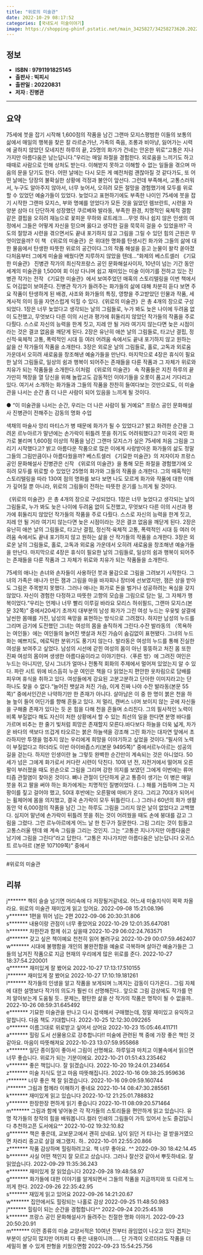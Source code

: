 ```yaml
---
title: "위로의 미술관"
date: 2022-10-29 08:17:52
categories: [국내도서 미술이야기]
image: https://shopping-phinf.pstatic.net/main_3425827/34258273620.20221019145004.jpg
---
```


## **정보**

- **ISBN : 9791191825145**
- **출판사 : 빅피시**
- **출판일 : 20220831**
- **저자 : 진병관**

------



## **요약**

75세에 붓을 잡기 시작해 1,600점의 작품을 남긴 그랜마 모지스평범한 이들의 보통의 삶에서 매일의 행복을 찾은 칼 라르손가난, 가족의 죽음, 조롱과 비아냥, 잃어가는 시력에 굴하지 않았던 모네지친 하루의 끝, 25명의 화가가 건네는 안온한 위로“고통은 지나가지만 아름다움은 남는답니다.”우리는 매일 좌절을 경험한다. 외로움을 느끼기도 하고 때때로 사람으로 인해 상처도 받는다. 이해받지 못하고 이해할 수 없는 일들을 겪으며 마음의 문을 닫기도 한다. 어떤 날에는 다시 모든 게 예전처럼 괜찮아질 것 같다가도, 또 어떤 날에는 당장의 불확실한 상황에 걱정과 불안이 앞선다. 그런데 부족해서, 고통스러워서, 누구도 알아주지 않아서, 너무 늦어서, 오히려 모든 절망을 경험했기에 모두를 위로할 수 있었던 예술가들이 있었다. 늦었다고 표현하기에도 부족한 나이인 75세에 붓을 잡기 시작한 그랜마 모지스, 부와 명예를 얻었다가 모든 것을 잃었던 렘브란트, 시련을 자양분 삼아 더 단단하게 성장했던 쿠르베와 발라동, 부족한 환경, 치명적인 육체적 결함 같은 결핍을 오히려 재능으로 꽃피운 무하와 로트레크….무엇 하나 쉽지 않은 인생의 여정에서 그들은 어떻게 자신을 믿으며 옳다고 생각한 길을 묵묵히 걸을 수 있었을까? 극도의 절망과 시련을 겪으면서도 끝내 포기하지 않고 그림을 그릴 수 있던 힘의 근원은 무엇이었을까? 이 책 《위로의 미술관》은 위대한 명화를 탄생시킨 화가와 그들의 삶에 대한 물음에서 탄생한 따뜻한 위로의 공간이다.그의 작품 해설을 듣고 눈물이 왈칵 쏟아졌다처음부터 그에게 미술을 배웠다면 지루하지 않았을 텐데…“화제의 베스트셀러 《기묘한 미술관》 진병관 작가의 최신작프랑스 공인 문화해설사이자, 10년이 넘는 기간 동안 세계의 미술관을 1,500여 회 이상 다니며 쉽고 재미있는 미술 이야기를 전하고 있는 진병관 작가는 전작 《기묘한 미술관》에서 보여주었던 매혹의 스토리텔링을 이번 책에서도 어김없이 보여준다. 진병관 작가가 들려주는 화가들의 삶에 대해 차분히 듣다 보면 주요 작품이 탄생하게 된 배경, 사조와 화가들의 특징, 영향을 주고받았던 인물과 작품, 세계사적 의미 등을 자연스럽게 익힐 수 있다.《위로의 미술관》은 총 4개의 장으로 구성되었다. 1장은 너무 늦었다고 생각되는 날의 그림들로, 누가 봐도 늦은 나이에 두려움 없이 도전했고, 무엇보다 다른 이의 시선과 평가에 휘둘리지 않았던 작가들의 작품을 주로 다뤘다. 스스로 자신의 능력을 한계 짓고, 지레 안 될 거라 여기지 않는다면 늦은 시점이라는 것은 결코 없음을 깨닫게 된다. 2장은 유난히 애쓴 날의 그림들로, 타고난 결핍, 정신적·육체적 고통, 폭력적인 시대 등 여러 어려움 속에서도 끝내 포기하지 않고 원하는 삶을 산 작가들의 작품을 소개한다. 3장은 외로운 날의 그림들로, 홀로, 고독과 외로움 가운데서 오히려 새로움을 창조해낸 예술가들을 만난다. 마지막으로 4장은 휴식이 필요한 날의 그림들로, 일상의 쉼과 행복이 되어주는 존재들을 다룬 작품과 그 자체가 위로와 치유가 되는 작품들을 소개한다.이처럼 《위로의 미술관》 속 작품들은 지친 하루의 끝 가만히 책장을 열 당신을 위해 놀랍고도 감동적인 이야기들을 오롯이 품고서 기다리고 있다. 여기서 소개하는 화가들과 그들의 작품을 찬찬히 들여다보는 것만으로도, 이 미술관을 나서는 순간 좀 더 나은 사람이 되어 있음을 느끼게 될 것이다.

● “이 미술관을 나서는 순간, 우리는 더 나은 사람이 될 거예요”
프랑스 공인 문화해설사 진병관이 전해주는 감동의 명화 수업

색채의 마술사 앙리 마티스가 병 때문에 화가가 될 수 있었다고? 밝고 화려한 순간을 그려온 르누아르가 말년에는 손가락이 뒤틀려 붓을 쥐기도 어려워했다고? 미국의 국민 화가로 불리며 1,600점 이상의 작품을 남긴 그랜마 모지스가 실은 75세에 처음 그림을 그리기 시작했다고? 밝고 아름다운 작품으로 많은 이에게 사랑받아온 화가들의 삶도 정말 그들의 그림만큼이나 아름다웠을까? 베스트셀러 《기묘한 미술관》의 저자이자 프랑스 공인 문화해설사 진병관은 신작 《위로의 미술관》을 통해 모든 좌절을 경험했기에 오히려 모두를 위로할 수 있었던 25명의 화가와 그들의 작품을 소개한다. 그의 매혹적인 스토리텔링을 따라 130여 점의 명화를 보다 보면 나도 모르게 화가와 작품에 대한 이해가 깊어질 뿐 아니라, 위로의 그림들이 전하는 따뜻한 온기를 느끼게 될 것이다.

《위로의 미술관》은 총 4개의 장으로 구성되었다. 1장은 너무 늦었다고 생각되는 날의 그림들로, 누가 봐도 늦은 나이에 두려움 없이 도전했고, 무엇보다 다른 이의 시선과 평가에 휘둘리지 않았던 작가들의 작품을 주로 다뤘다. 스스로 자신의 능력을 한계 짓고, 지레 안 될 거라 여기지 않는다면 늦은 시점이라는 것은 결코 없음을 깨닫게 된다. 2장은 유난히 애쓴 날의 그림들로, 타고난 결핍, 정신적·육체적 고통, 폭력적인 시대 등 여러 어려움 속에서도 끝내 포기하지 않고 원하는 삶을 산 작가들의 작품을 소개한다. 3장은 외로운 날의 그림들로, 홀로, 고독과 외로움 가운데서 오히려 새로움을 창조해낸 예술가들을 만난다. 마지막으로 4장은 휴식이 필요한 날의 그림들로, 일상의 쉼과 행복이 되어주는 존재들을 다룬 작품과 그 자체가 위로와 치유가 되는 작품들을 소개한다.

75세의 애나는 손녀와 손자들이 사용하던 붓과 물감으로 그림을 그려보기 시작한다. 그녀의 가족은 애나가 만든 잼과 그림을 마을 바자회나 장터에 선보였지만, 잼은 상을 받아도 그림은 주목받지 못했다. 그러나 애나는 화가로 돈을 벌거나 성공하려는 욕심을 갖지 않았다. 자신이 경험한 다정하고 따뜻한 고향의 모습을 그림으로 담는 일, 그 자체가 행복이었다.“우리는 언제나 너무 빨리 이루길 바라요 모리스 허쉬필드, 그랜마 모지스(본문 32쪽)” 중에서20세기 초까지 대부분의 남성 화가가 그린 여성 누드는 우윳빛 살결에 날씬한 몸매를 가진, 남성의 욕망을 표현하는 방식으로 그려졌다. 하지만 남성의 누드를 그리며 금기에 도전했던 그녀는 여성의 몸을 솔직하게 그린다.수잔 발라동의 〈목욕하는 여인들〉에는 여인들의 늘어진 뱃살과 처진 가슴이 숨김없이 표현됐다. 그녀의 누드화는 예쁘지도, 에로틱한 분위기도 풍기지 않는다. 발라동은 여성의 누드를 통해 진실한 여성을 보여주고 싶었다. 남성의 시선에 갇힌 여성의 몸이 아닌 뚱뚱하고 처진 몸 또한 진짜 여성의 몸이며 생생한 아름다움이라고 이야기한다.〈푸른 방〉에 그려진 여인은 누드는 아니지만, 당시 그녀가 얼마나 전통적 회화의 주제에서 멀어져 있었는지 알 수 있다. 파란 시트 위에 비스듬히 누운 여인은 책을 다 읽었는지 편안한 옷차림으로 담배를 피우며 휴식을 취하고 있다. 여성들에게 강요된 고분고분하고 단아한 이미지라고는 단 하나도 찾을 수 없다.“늘어진 뱃살과 처진 가슴, 이게 진짜 나야 수잔 발라동(본문 55쪽)” 중에서인간은 나약하기만 한 존재가 아니다. 살아남은 이 중 한 명이 붉은 천을 하늘 높이 들어 어딘가를 향해 흔들고 있다. 저 멀리, 캔버스 너머 보이지 않는 곳에 자신들을 구해줄 존재가 있다는 듯 온 힘을 다해 천을 흔들며 소리친다. 그의 필사적인 노력이 비록 부질없다 해도 자신이 처한 상황에서 할 수 있는 최선의 일을 한다면 분명 바다를 가르며 비추는 한 줄기 빛처럼 희망은 존재할지 모른다.바다보다 하늘을 더욱 넓게, 차가운 바다의 색보다 뜨겁게 타오르는 붉은 하늘색을 강조해 그린 화가는 대자연 앞에서 초라하지만 투쟁을 멈추지 않는 우리에게 희망을 이야기하고 싶었을 것이다.“필사의 노력이 부질없다고 하더라도 이반 아이바좁스키(본문 9495쪽)” 중에서르누아르는 성공의 길을 걷는다. 하지만 인생이란 늘 그렇듯 완벽한 순간만이 계속되는 것은 아니었다. 50세가 넘은 그에게 화가로서 커다란 시련이 닥친다. 10여 년 전, 자전거에서 떨어져 오른팔이 부러졌을 때도 왼손으로 그림을 그리며 강한 의지를 보였던 그에게 이번에는 류머티즘 관절염이 찾아온 것이다. 뼈나 관절이 단단하게 굳고 통증이 생기는 이 병은 매일 붓을 쥐고 팔을 써야 하는 화가에게는 치명적인 질병이었다. (…) 해를 거듭하며 그는 지팡이를 짚고 걸어야 했고, 50대 후반에는 오른팔에 마비가 온다. 그리고 70대가 되어서는 휠체어에 몸을 의지했고, 결국 손가락이 모두 뒤틀린다.(…) 그러나 60년의 화가 생활 동안 약 6,000점의 작품을 남긴 그는 하루도 그림을 그리지 않은 날이 없었다고 고백했다. 심지어 말년에 손가락이 뒤틀려 붓을 쥐는 것이 어려웠을 때도 손에 붕대를 감고 그림을 그렸다. 그런 르누아르에게 어느 날 한 친구가 질문한다. 그림 그리는 것이 힘들고 고통스러울 텐데 왜 계속 그림을 그리는 것인지. 그는 “고통은 지나가지만 아름다움은 남기에 그림을 그린다”라고 답한다. “고통은 지나가지만 아름다움은 남는답니다 오귀스트 르누아르 (본문 107109쪽)” 중에서

------

#위로의 미술관


## **리뷰** 

  j******* 책이 슬슬 넘기면 머리속에 다 저장될거같네요.
어느새 미술지식이 꽉꽉 차올라요.
위로의 미술관 재미있게 읽고 있어요. 2022-09-08 15:21:08.196 <br/>  y******* 1편을 뛰어 넘는 2편 2022-09-06 20:30:31.806 <br/>  s******* 내용이랑 관점이 너무 좋았어요 2022-10-29 12:01:35.647081 <br/>  h******* 차한잔과 함께 쉬고 싶을때 2022-10-29 06:02:24.763571 <br/>  d******* 갖고 싶은 책이예요 천천히 읽어 볼려구요 2022-10-29 00:07:59.462407 <br/>  w******* 시대에 불행함을 개인의 불완전함을 예술로 극복하며 살아간 예술가들은 그들의 남겨진 작품으로 지금 현재의 우리에게 많은 위로를 준다. 2022-10-27 18:37:54.220001 <br/>  q******* 재미있게 잘 봤어요 2022-10-27 17:13:17.510155 <br/>  j******* 재미있게 잘 봤어요 2022-10-27 17:10:19.181261 <br/>  l******* 작가들의 인생을 알고 작품을 보게되며 느껴지는 감동이 다가온다.. 그림 자체에 대한 설명보다 작가의 의도가 훨씬 더 선명해진다.. 앞으로 그림 감상에도 작가를 먼저 알아보는게 도움될 듯.. 문제는, 평탄한 삶을 산 작가의 작품은 명작이 될 수 없을까.. 2022-10-26 08:59:31.645492 <br/>  e******* 기묘한 미술관을 만나고 다시 검색해서 구매했는데, 정말 재미있고 유익하고 알찹니다. 다음 책도 기대합니다. 2022-10-25 12:12:30.092265 <br/>  o******* 이름그대로 위로받고 싶어서 샀어요 2022-10-23 15:05:46.411711 <br/>  a******* 힐링 도서 선물용으로 강추합니다!!
미술에 관련된 책 중에 가장 좋은 책인
것 같아요. 마음이 따뜻해져요 2022-10-23 13:07:59.955868 <br/>  x******* 일단 종이질이 좋아서 그림이 선명해요.
하루일과 마치고 이불속에서 읽으면 너무 좋습니다.
위로가 되는 기분이에요. 2022-10-21 01:51:43.235462 <br/>  v******* 좋은 책입니다. 잘 읽겠습니다. 2022-10-20 19:24:01.234654 <br/>  z******* 미술 지식도 얻고 마음 따뜻해집니다. 2022-10-16 09:38:25.959636 <br/>  r******* 너무 좋은 책 잘 읽겠습니다. 2022-10-16 09:09:59.160744 <br/>  i******* 그림과 함께라 이해하기 좋네요 2022-10-14 08:47:30.285561 <br/>  k******* 재미있게 읽고 있습니다  2022-10-12 21:25:01.788832 <br/>  y******* 한장한장 편하게 읽기 좋습니다 2022-10-11 08:09:20.571464 <br/>  m******* 그림과 함께 넣어놓은 각 작가들의 스토리들을 편안하게 읽고 있습니다. 유명 작가들의 창작의 힘을 배워봅니다.컬러 인쇄의 그림들이 가득 있어서 눈도 즐겁답니다 추천하고픈 도서에요^^ 2022-10-02 19:32:10.82 <br/>  g******* 책은 좋은데, 교보문고에서 괜히 샀네요. 남이 읽던 거 티나는 걸 받을거였으면 차라리 중고로 살걸 왜그랬지. 하.. 2022-10-01 22:55:20.866 <br/>  z******* 작품 감상하며 힐링하려고요. 책 너무 좋아요. ^^ 2022-09-30 18:42:14.45 <br/>  b******* 사실 어떤 책인지 잘 모르고 샀습니다. 그러나 잘산것 같아서 뿌듯하네요. 잘 읽었습니다. 2022-09-29 11:35:36.243 <br/>  e******* 재미있게 잘 읽었습니다 2022-09-28 19:48:58.97 <br/>  g******* 화가들에 대한 이야기를 알게되면서 그들의 작품을 지금까지와 또 다르게 느끼게 한다. 2022-09-26 22:35:42.95 <br/>  s******* 재밌게 읽고 있어요 2022-09-26 14:21:20.67 <br/>  w******* 집안에서도 힐링되는 나홀로 감상 2022-09-25 11:48:50.983 <br/>  j******* 힐링이 되는 순간을 경험합니다^^ 2022-09-24 20:25:45.18 <br/>  k******* 프랑스 공인 문화해설사가 들려주는 친절한 명화 이야기. 2022-09-23 20:50:20.91 <br/>  m******* 이런 종류의 미술 교양서적은 10여년 전부터 끊임없이 나오고 있다 겹치는 부분이 상당히 많지만 어차피 다 좋은 내용이니까..... 단 가격이 오르더라도 작품을 더 세밀히 볼 수 있게 판형을 키웠으면함 2022-09-23 15:54:25.756 <br/>